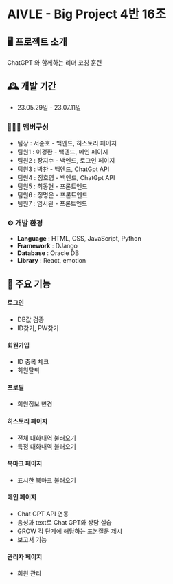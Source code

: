 # AIVLE - Big Project 4반 16조

## 🖥️ 프로젝트 소개
ChatGPT 와 함께하는 리더 코칭 훈련
<br>

## 🕰️ 개발 기간
* 23.05.29일 - 23.07.11일

### 🧑‍🤝‍🧑 맴버구성
 - 팀장  : 서준호 - 백엔드, 히스토리 페이지
 - 팀원1 : 이경환 - 백엔드, 메인 페이지
 - 팀원2 : 장지수 - 백엔드, 로그인 페이지
 - 팀원3 : 박찬 - 백엔드, ChatGpt API
 - 팀원4 : 정호영 - 백엔드, ChatGpt API
 - 팀원5 : 최동현 - 프론트엔드
 - 팀원6 : 정명운 - 프론트엔드
 - 팀원7 : 임시완 - 프론트엔드

### ⚙️ 개발 환경
- **Language** : HTML, CSS, JavaScript, Python
- **Framework** : DJango
- **Database** : Oracle DB
- **Library** : React, emotion

## 📌 주요 기능
#### 로그인
- DB값 검증
- ID찾기, PW찾기
#### 회원가입
- ID 중복 체크
- 회원탈퇴
#### 프로필 
- 회원정보 변경

#### 히스토리 페이지
- 전체 대화내역 불러오기
- 특정 대화내역 불러오기

#### 북마크 페이지
- 표시한 북마크 불러오기

#### 메인 페이지 
- Chat GPT API 연동
- 음성과 text로 Chat GPT와 상담 실습
- GROW 각 단계에 해당하는 표본질문 제시
- 보고서 기능

#### 관리자 페이지 
- 회원 관리

